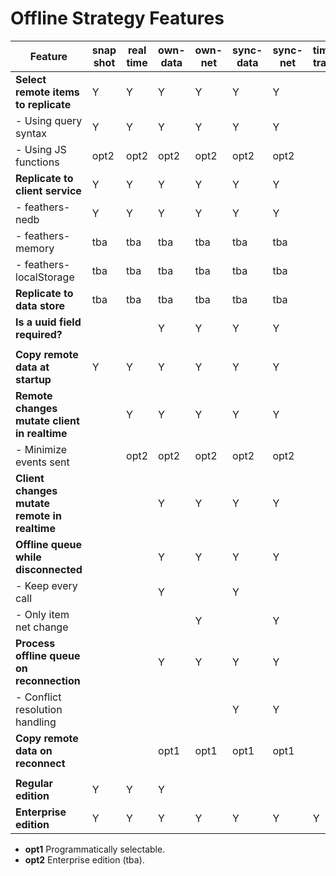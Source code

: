 # Offline Strategy Features



| Feature                                      | snap shot | real time | own-data | own-net | sync-data | sync-net | time-travel |
|----------------------------------------------|-----------|-----------|----------|---------|-----------|----------|-------------|
| **Select remote items to replicate**         | Y         | Y         | Y        | Y       | Y         | Y        |             |
| - Using query syntax                         | Y         | Y         | Y        | Y       | Y         | Y        |             |
| - Using JS functions                         | opt2      | opt2      | opt2     | opt2    | opt2      | opt2     |             |
| **Replicate to client service**              | Y         | Y         | Y        | Y       | Y         | Y        |             |
| - feathers-nedb                              | Y         | Y         | Y        | Y       | Y         | Y        |             |
| - feathers-memory                            | tba       | tba       | tba      | tba     | tba       | tba      |             |
| - feathers-localStorage                      | tba       | tba       | tba      | tba     | tba       | tba      |             |
| **Replicate to data store**                  | tba       | tba       | tba      | tba     | tba       | tba      |             |
| **Is a uuid field required?**                |           |           | Y        | Y       | Y         | Y        |             |
|                                              |           |           |          |         |           |          |             |
| **Copy remote data at startup**              | Y         | Y         | Y        | Y       | Y         | Y        |             |
| **Remote changes mutate client in realtime** |           | Y         | Y        | Y       | Y         | Y        |             |
| - Minimize events sent                       |           | opt2      | opt2     | opt2    | opt2      | opt2     |             |
| **Client changes mutate remote in realtime** |           |           | Y        | Y       | Y         | Y        |             |
| **Offline queue while disconnected**         |           |           | Y        | Y       | Y         | Y        |             |
| - Keep every call                            |           |           | Y        |         | Y         |          |             |
| - Only item net change                       |           |           |          | Y       |           | Y        |             |
| **Process offline queue on reconnection**    |           |           | Y        | Y       | Y         | Y        |             |
| - Conflict resolution handling               |           |           |          |         | Y         | Y        |             |
| **Copy remote data on reconnect**            |           |           | opt1     | opt1    | opt1      | opt1     |             |
|                                              |           |           |          |         |           |          |             |
| **Regular edition**                          | Y         | Y         | Y        |         |           |          |             |
| **Enterprise edition**                       | Y         | Y         | Y        | Y       | Y         | Y        | Y           |

- **opt1** Programmatically selectable.
- **opt2** Enterprise edition (tba).
